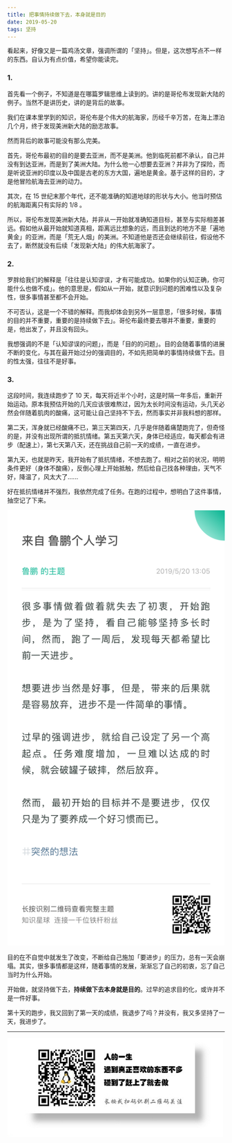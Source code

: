 ```yaml
---
title: 把事情持续做下去，本身就是目的
date: 2019-05-20
tags: 坚持
---
```


看起来，好像又是一篇鸡汤文章，强调所谓的「坚持」。但是，这次想写点不一样的东西。自认为有点价值，希望你能读完。

### 1.
首先看一个例子，不知道是在哪篇罗辑思维上读到的。讲的是哥伦布发现新大陆的例子。当然不是讲历史，讲的是背后的故事。

我们在课本里学到的知识，哥伦布是个伟大的航海家，历经千辛万苦，在海上漂泊几个月，终于发现美洲新大陆的励志故事。

然而背后的故事可能没有那么完美。

首先，哥伦布最初的目的是要去亚洲，而不是美洲。他到临死前都不承认，自己并没有到达亚洲，而是到了美洲大陆。为什么他一心想要去亚洲？并非为了探险，而是听说亚洲的印度以及中国是古老的东方大国，遍地是黄金。基于这样的目的，才是他冒险航海去亚洲的动力。

其次，在 15 世纪末那个年代，还不能准确的知道地球的形状与大小。他当时预估的航海距离只有实际的 1/8 。

所以，哥伦布发现美洲新大陆，并非从一开始就准确知道目标，甚至与实际相差甚远。假如他从最开始就知道真相，距离远比想象的远，而且到达的地方不是「遍地黄金」的亚洲，而是「荒无人烟」的美洲。不知道他是否还会继续前往，假设他不去了，断然就没有后续「发现新大陆」的伟大航海家了。

### 2.
罗胖给我们的解释是「往往是认知谬误，才有可能成功。如果你的认知正确，你可能什么也做不成」。他的意思是，假如从一开始，就意识到问题的困难性以及复杂性，很多事情甚至都不会开始。

不可否认，这是一个不错的解释。而我却体会到另外一层意思，「很多时候，事情的目的并不重要，重要的是持续做下去」。哥伦布最终要去哪并不重要，重要的是，他出发了，并且没有回头。

我想强调的不是「认知谬误的问题」，而是「目的的问题」。目的会随着事情的进展不断的变化，与其在最开始过分的强调目的，不如先把简单的事情持续做下去。目的性太强，往往不是好事。

### 3.
这段时间，我连续跑步了 10 天，每天将近半个小时，这是时隔一年多后，重新开始运动。原本我预估开始的几天应该很难熬过，因为太长时间没有运动，头几天必然会伴随着肌肉的酸痛，这可能让自己坚持不下去，然而事实并非我料想的那样。

第二天，浑身就已经酸痛不已，第三天第四天，几乎是伴随着痛楚跑完了，但奇怪的是，并没有出现所谓的抵抗情绪。第五天第六天，身体已经适应，每天都会有进步（配速上），第七天第八天，还在挑战自己前一天的成绩，一直在进步。

第九天，也就是昨天，我开始有了抵抗情绪，不想去跑了。相对之前的状况，明明条件更好（身体不酸痛），反倒心理上开始抵触，然后给自己找各种理由，天气不好，降温了，风太大了…...

好在抵抗情绪并不强烈，我依然完成了任务。在跑的过程中，想明白了这件事情，抽空记了下来。

![](/image/image_544812822212254.PNG?r=60)

目的在不自觉中就发生了改变，不断给自己施加「要进步」的压力，总有一天会崩塌。其实，很多事情都是这样，随着事情的发展，渐渐忘了自己的初衷，忘了自己当时为什么开始。

开始做，就坚持做下去，**持续做下去本身就是目的**。过早的追求目的化，或许并不是一件好事。

第十天的跑步，我又回到了第一天的成绩，我退步了吗？并没有，我又多坚持了一天，我进步了。

---
![](/image/weixin.jpg)
